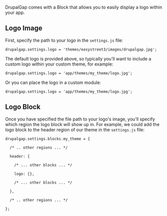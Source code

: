 

DrupalGap comes with a Block that allows you to easily display a logo within your app.

## Logo Image

First, specify the path to your logo in the `settings.js` file:

`drupalgap.settings.logo = 'themes/easystreet3/images/drupalgap.jpg';`

The default logo is provided above, so typically you'll want to include a custom logo within your custom theme, for example:

`drupalgap.settings.logo = 'app/themes/my_theme/logo.jpg';`

Or you can place the logo in a custom module:

`drupalgap.settings.logo = 'app/themes/my_theme/logo.jpg';`

## Logo Block

Once you have specified the file path to your logo's image, you'll specify which region the logo block will show up in. For example, we could add the logo block to the header region of our theme in the `settings.js` file:

```
drupalgap.settings.blocks.my_theme = {

  /* .. other regions ... */

  header: {

    /* ... other blocks ... */

    logo: {},

    /* ... other blocks ... */

  },

  /* .. other regions ... */

};
```